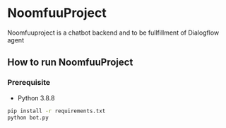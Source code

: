 # NoomfuuProject
Noomfuuproject is a chatbot backend and to be fullfillment of Dialogflow agent

## How to run NoomfuuProject

### Prerequisite

* Python 3.8.8

```bash
pip install -r requirements.txt
python bot.py
```